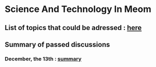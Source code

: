 # Science And Technology In Meom

## List of topics that could be adressed : [here](list_topics.md)

## Summary of passed discussions

### December, the 13th : [summary](2018-12-13-summary-satim.md)

